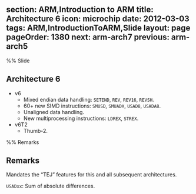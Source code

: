 section: ARM,Introduction to ARM
title: Architecture 6
icon: microchip
date: 2012-03-03
tags: ARM,IntroductionToARM,Slide
layout: page
pageOrder: 1380
next: arm-arch7
previous: arm-arch5
----

%% Slide
  
## Architecture 6

* v6
  * Mixed endian data handling: `SETEND`, `REV`, `REV16`, `REVSH`.
  * 60+ new SIMD instructions: `SMUSD`, `SMUADX`, `USAD8`, `USADA8`.
  * Unaligned data handling.
  * New multiprocessing instructions: `LDREX`, `STREX`.
* v6T2
  * Thumb-2.

%% Remarks
  
## Remarks

Mandates the “TEJ” features for this and all subsequent architectures.

`USADxx`: Sum of absolute differences.
